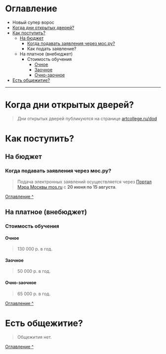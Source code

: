<a id="index"></a>
# Оглавление
- Новый супер ворос
- [Когда дни открытых дверей?](#q5)
- [Как поступить?](#q1)
  - [На бюджет](#q2)
	  - [Когда подавать заявления через мос.ру?](#q3)
	  - Как подать заявление?
  - На платное (внебюджет)
	  - Стоимость обучения
		  - [Очное](#q6)
		  - [Заочное](#q7)
		  - [Очно-заочное](#q8)
- [Есть общежитие?](#q4)

***

<a id="q5"></a>
# Когда дни открытых дверей?
> Дни открытых дверей публикуются на странице [artcollege.ru/dod](https://artcollege.ru/dod)

<a id="q1"></a>
# Как поступить?

<a id="q2"></a>
## На бюджет

<a id="q3"></a>
### Когда подавать заявления через мос.ру?
>Подача электронных заявлений осуществляется через [Портал Мэра Москвы mos.ru](https://www.mos.ru) с **20 июня по 15 августа**.

[Оглавление ^](#index)

## На платное (внебюджет)
### Стоимость обучения

<a id="q6"></a>
#### Очное
>130 000 р. в год.

<a id="q7"></a>
#### Заочное
>50 000 р. в год.

<a id="q8"></a>
#### Очно-заочное
>65 000 р. в год.

[Оглавление ^](#index)

<a id="q4"></a>
# Есть общежитие?
>Общежития нет.

[Оглавление ^](#index)
